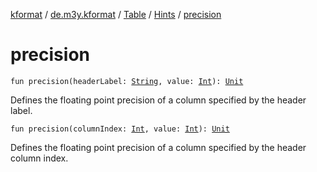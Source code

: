 [kformat](../../../index.md) / [de.m3y.kformat](../../index.md) / [Table](../index.md) / [Hints](index.md) / [precision](./precision.md)

# precision

`fun precision(headerLabel: `[`String`](https://kotlinlang.org/api/latest/jvm/stdlib/kotlin/-string/index.html)`, value: `[`Int`](https://kotlinlang.org/api/latest/jvm/stdlib/kotlin/-int/index.html)`): `[`Unit`](https://kotlinlang.org/api/latest/jvm/stdlib/kotlin/-unit/index.html)

Defines the floating point precision of a column specified by the header label.

`fun precision(columnIndex: `[`Int`](https://kotlinlang.org/api/latest/jvm/stdlib/kotlin/-int/index.html)`, value: `[`Int`](https://kotlinlang.org/api/latest/jvm/stdlib/kotlin/-int/index.html)`): `[`Unit`](https://kotlinlang.org/api/latest/jvm/stdlib/kotlin/-unit/index.html)

Defines the floating point precision of a column specified by the header column index.

